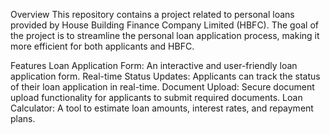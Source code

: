 Overview
This repository contains a project related to personal loans provided by House Building Finance Company Limited (HBFC). The goal of the project is to streamline the personal loan application process, making it more efficient for both applicants and HBFC.

Features
Loan Application Form: An interactive and user-friendly loan application form.
Real-time Status Updates: Applicants can track the status of their loan application in real-time.
Document Upload: Secure document upload functionality for applicants to submit required documents.
Loan Calculator: A tool to estimate loan amounts, interest rates, and repayment plans.
